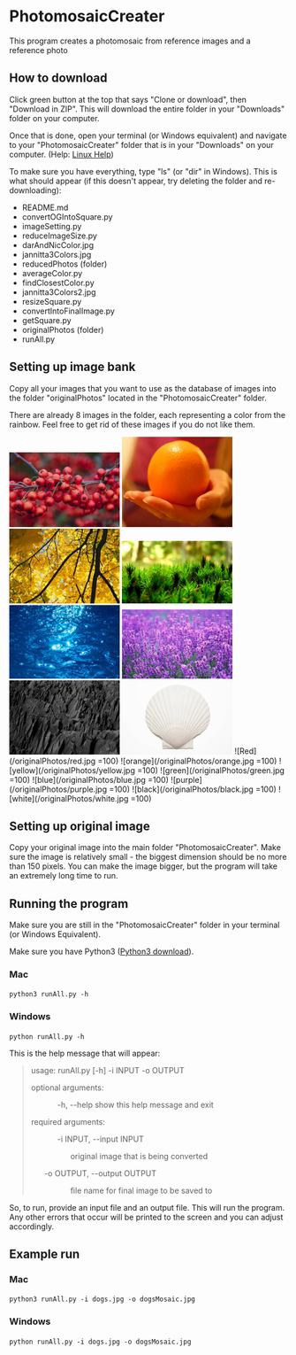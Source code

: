 # PhotomosaicCreater
This program creates a photomosaic from reference images and a reference photo

## How to download
Click green button at the top that says "Clone or download", then "Download in ZIP". This will download the entire folder in your "Downloads" folder on your computer.

Once that is done, open your terminal (or Windows equivalent) and navigate to your "PhotomosaicCreater" folder that is in your "Downloads" on your computer. (Help: [Linux Help](https://www.digitalocean.com/community/tutorials/basic-linux-navigation-and-file-management))

To make sure you have everything, type "ls" (or "dir" in Windows). This is what should appear (if this doesn't appear, try deleting the folder and re-downloading):

* README.md
* convertOGIntoSquare.py
* imageSetting.py
* reduceImageSize.py
* darAndNicColor.jpg
* jannitta3Colors.jpg
* reducedPhotos (folder)
* averageColor.py
* findClosestColor.py
* jannitta3Colors2.jpg
* resizeSquare.py
* convertIntoFinalImage.py
* getSquare.py
* originalPhotos (folder)
* runAll.py

## Setting up image bank
Copy all your images that you want to use as the database of images into the folder "originalPhotos" located in the "PhotomosaicCreater" folder.

There are already 8 images in the folder, each representing a color from the rainbow. Feel free to get rid of these images if you do not like them.

<img src="/originalPhotos/red.jpg" alt="red" width="200px"/>
<img src="/originalPhotos/orange.jpg" alt="orange" width="200px"/>
<img src="/originalPhotos/yellow.jpg" alt="yellow" width="200px"/>
<img src="/originalPhotos/green.jpg" alt="green" width="200px"/>
<img src="/originalPhotos/blue.jpg" alt="blue" width="200px"/>
<img src="/originalPhotos/purple.jpg" alt="purple" width="200px"/>
<img src="/originalPhotos/black.jpg" alt="red" width="200px"/>
<img src="/originalPhotos/white.jpg" alt="white" width="200px"/>
![Red](/originalPhotos/red.jpg =100)
![orange](/originalPhotos/orange.jpg =100)
![yellow](/originalPhotos/yellow.jpg =100)
![green](/originalPhotos/green.jpg =100)
![blue](/originalPhotos/blue.jpg =100)
![purple](/originalPhotos/purple.jpg =100)
![black](/originalPhotos/black.jpg =100)
![white](/originalPhotos/white.jpg =100)


## Setting up original image
Copy your original image into the main folder "PhotomosaicCreater". Make sure the image is relatively small - the biggest dimension should be no more than 150 pixels. You can make the image bigger, but the program will take an extremely long time to run.

## Running the program
Make sure you are still in the "PhotomosaicCreater" folder in your terminal (or Windows Equivalent).

Make sure you have Python3 ([Python3 download](https://www.python.org/downloads/)).

### Mac
`python3 runAll.py -h`

### Windows
`python runAll.py -h`

This is the help message that will appear:

> usage: runAll.py [-h] -i INPUT -o OUTPUT
>
> optional arguments:
>
>&nbsp;&nbsp;&nbsp;&nbsp;&nbsp;&nbsp;&nbsp;&nbsp;&nbsp;&nbsp;&nbsp;&nbsp;-h, --help            show this help message and exit
>
> required arguments:
>
>&nbsp;&nbsp;&nbsp;&nbsp;&nbsp;&nbsp;&nbsp;&nbsp;&nbsp;&nbsp;&nbsp;&nbsp;-i INPUT, --input INPUT
>
>&nbsp;&nbsp;&nbsp;&nbsp;&nbsp;&nbsp;&nbsp;&nbsp;&nbsp;&nbsp;&nbsp;&nbsp;&nbsp;&nbsp;&nbsp;&nbsp;&nbsp;&nbsp;original image that is being converted
>
>&nbsp;&nbsp;&nbsp;&nbsp;&nbsp;&nbsp;-o OUTPUT, --output OUTPUT
>
>&nbsp;&nbsp;&nbsp;&nbsp;&nbsp;&nbsp;&nbsp;&nbsp;&nbsp;&nbsp;&nbsp;&nbsp;&nbsp;&nbsp;&nbsp;&nbsp;&nbsp;&nbsp;file name for final image to be saved to

So, to run, provide an input file and an output file. This will run the program. Any other errors that occur will be printed to the screen and you can adjust accordingly.

## Example run

### Mac
`python3 runAll.py -i dogs.jpg -o dogsMosaic.jpg`

### Windows
`python runAll.py -i dogs.jpg -o dogsMosaic.jpg`
